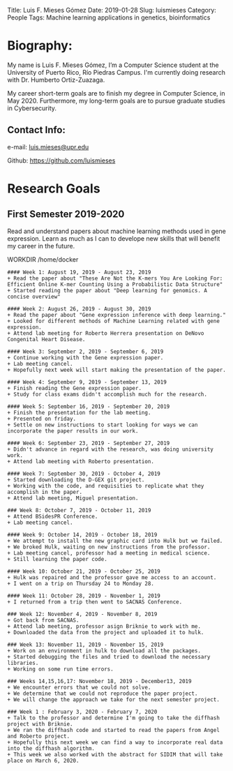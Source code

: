 Title: Luis F. Mieses Gómez
Date: 2019-01-28
Slug: luismieses
Category: People
Tags: Machine learning applications in genetics, bioinformatics

# Biography:

My name is Luis F. Mieses Gómez, I’m a Computer Science student at the University of Puerto Rico, Río Piedras Campus. I'm currently doing research with Dr. Humberto Ortiz-Zuazaga. 

My career short-term goals are to finish my degree in Computer Science, in May 2020. Furthermore, my long-term goals are to pursue graduate studies in Cybersecurity.

## Contact Info:
e-mail: luis.mieses@upr.edu

Github: https://github.com/luismieses

# Research Goals
## First Semester 2019-2020
Read and understand papers about machine learning methods used in gene expression. Learn as much as I can to develope new skills that will benefit my career in the future.  

WORKDIR /home/docker
```
#### Week 1: August 19, 2019 - August 23, 2019
+ Read the paper about "These Are Not the K-mers You Are Looking For: Efficient Online K-mer Counting Using a Probabilistic Data Structure"
+ Started reading the paper about "Deep learning for genomics. A concise overview"

#### Week 2: August 26, 2019 - August 30, 2019
+ Read the paper about "Gene expression inference with deep learning."
+ Looked for different methods of Machine Learning related with gene expression.
+ Attend lab meeting for Roberto Herrera presentation on DeNovo Congenital Heart Disease.

#### Week 3: September 2, 2019 - September 6, 2019
+ Continue working with the Gene expression paper.
+ Lab meeting cancel.
+ Hopefully next week will start making the presentation of the paper. 

#### Week 4: September 9, 2019 - September 13, 2019 
+ Finish reading the Gene expression paper.
+ Study for class exams didn't accomplish much for the research.

#### Week 5: September 16, 2019 - September 20, 2019
+ Finish the presentation for the lab meeting.
+ Presented on friday.
+ Settle on new instructions to start looking for ways we can incorporate the paper results in our work.

#### Week 6: September 23, 2019 - September 27, 2019
+ Didn't advance in regard with the research, was doing university work.
+ Attend lab meeting with Roberto presentation.

#### Week 7: September 30, 2019 - October 4, 2019
+ Started downloading the D-GEX git project.
+ Working with the code, and requisities to replicate what they accomplish in the paper.
+ Attend lab meeting, Miguel presentation.

### Week 8: October 7, 2019 - October 11, 2019
+ Attend BSidesPR Conference.
+ Lab meeting cancel.

#### Week 9: October 14, 2019 - October 18, 2019
+ We attempt to install the new graphic card into Hulk but we failed.
+ We broked Hulk, waiting on new instructions from the professor.
+ Lab meeting cancel, professor had a meeting in medical science.
+ Still learning the paper code.

#### Week 10: October 21, 2019 - October 25, 2019
+ Hulk was repaired and the professor gave me access to an account.
+ I went on a trip on Thursday 24 to Monday 28.

#### Week 11: October 28, 2019 - November 1, 2019
+ I returned from a trip then went to SACNAS Conference.

### Week 12: November 4, 2019 - November 8, 2019
+ Got back from SACNAS.
+ Attend lab meeting, professor asign Briknie to work with me.
+ Downloaded the data from the project and uploaded it to hulk.

### Week 13: November 11, 2019 - November 15, 2019
+ Work on an environment in hulk to download all the packages.
+ Started debugging the files and tried to download the necessary libraries.
+ Working on some run time errors.

### Weeks 14,15,16,17: November 18, 2019 - December13, 2019
+ We encounter errors that we could not solve.
+ We determine that we could not reproduce the paper project.
+ We will change the approach we take for the next semester project. 

### Week 1 : February 3, 2020 - February 7, 2020
+ Talk to the professor and determine I'm going to take the diffhash project with Briknie.
+ We ran the diffhash code and started to read the papers from Angel and Roberto project. 
+ Hopefully this next week we can find a way to incorporate real data into the diffhash algorithm.
+ This week we also worked with the abstract for SIDIM that will take place on March 6, 2020. 



